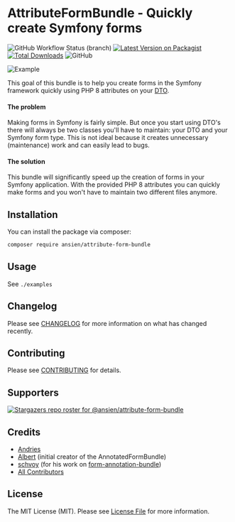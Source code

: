 # AttributeFormBundle - Quickly create Symfony forms

![GitHub Workflow Status (branch)](https://img.shields.io/github/workflow/status/ansien/attribute-form-bundle/Tests/master?label=Tests&logo=Tests)
[![Latest Version on Packagist](https://img.shields.io/packagist/v/ansien/attribute-form-bundle.svg)](https://packagist.org/packages/ansien/attribute-form-bundle)
[![Total Downloads](https://img.shields.io/packagist/dt/ansien/attribute-form-bundle.svg)](https://packagist.org/packages/ansien/attribute-form-bundle)
![GitHub](https://img.shields.io/github/license/ansien/attribute-form-bundle)

![Example](https://raw.githubusercontent.com/ansien/attribute-form-bundle/master/.github/readme_example.png)

This goal of this bundle is to help you create forms in the Symfony framework quickly using PHP 8 attributes on your [DTO](https://blog.martinhujer.cz/symfony-forms-with-request-objects/).

#### The problem
Making forms in Symfony is fairly simple. But once you start using DTO's there will always be two classes you'll have to maintain: 
your DTO and your Symfony form type. This is not ideal because it creates unnecessary (maintenance) work and can easily lead to bugs.

#### The solution
This bundle will significantly speed up the creation of forms in your Symfony application. With the provided PHP 8 
attributes you can quickly make forms and you won't have to maintain two different files anymore.

## Installation
You can install the package via composer:

```bash
composer require ansien/attribute-form-bundle
```

## Usage
See `./examples`

## Changelog
Please see [CHANGELOG](CHANGELOG.md) for more information on what has changed recently.

## Contributing
Please see [CONTRIBUTING](.github/CONTRIBUTING.md) for details.

## Supporters
[![Stargazers repo roster for @ansien/attribute-form-bundle](https://reporoster.com/stars/ansien/attribute-form-bundle)](https://github.com/ansien/attribute-form-bundle/stargazers)

## Credits
- [Andries](https://github.com/ansien)
- [Albert](https://github.com/abbert) (initial creator of the AnnotatedFormBundle)
- [schvoy](https://github.com/schvoy) (for his work on [form-annotation-bundle](https://github.com/eightmarq/form-annotation-bundle))
- [All Contributors](../../contributors)

## License

The MIT License (MIT). Please see [License File](LICENSE.md) for more information.
